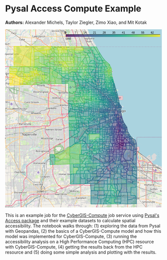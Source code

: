 # Pysal Access Compute Example

**Authors:** Alexander Michels, Taylor Ziegler, Zimo Xiao, and Mit Kotak

![Map of Chicago showing travel-cost](img/Chicago.png)

This is an example job for the [CyberGIS-Compute](https://cybergis.github.io/cybergis-compute-python-sdk/index.html) job service using [Pysal's Access package](https://pysal.org/access/index.html) and their example datasets to calculate spatial accessibility. The notebook walks through: (1) exploring the data from Pysal with Geopandas, (2) the basics of a CyberGIS-Compute model and how this model was implemented for CyberGIS-Compute, (3) running the accessibility analysis on a High Performance Computing (HPC) resource with CyberGIS-Compute, (4) getting the results back from the HPC resource and (5) doing some simple analysis and plotting with the results.